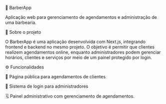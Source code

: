 💈 BarberApp

Aplicação web para gerenciamento de agendamentos e administração de uma barbearia.

🚀 Sobre o projeto

O BarberApp é uma aplicação desenvolvida com Next.js, integrando frontend e backend no mesmo projeto.
O objetivo é permitir que clientes realizem agendamentos online, enquanto administradores podem gerenciar horários, clientes e serviços por meio de um painel protegido por login.

⚙️ Funcionalidades

🧔 Página pública para agendamentos de clientes

🔐 Sistema de login para administradores

🗓️ Painel administrativo com gerenciamento de agendamentos.